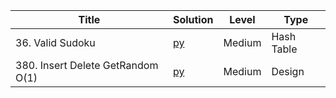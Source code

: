 | Title  | Solution |Level | Type
|-------------|-----| ----- |------
|36. Valid Sudoku | [py](https://github.com/cloi1994/session1/blob/master/Uber/36.py) | Medium | Hash Table
|380. Insert Delete GetRandom O(1) | [py](https://github.com/cloi1994/session1/blob/master/Uber/380.py) | Medium | Design
